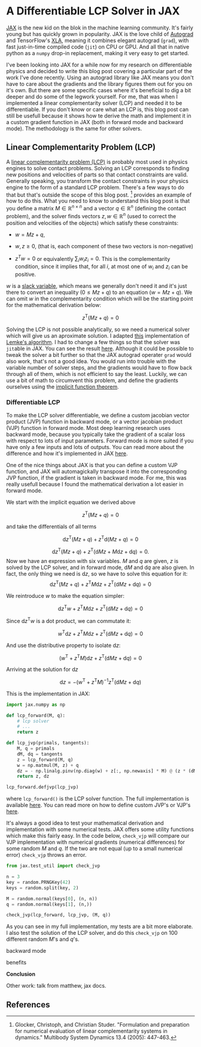 # A Differentiable LCP Solver in JAX

[JAX](https://github.com/google/jax) is the new kid on the blok in the machine learning community.
It's fairly young but has quickly grown in popularity.
JAX is the love child of [Autograd](https://github.com/HIPS/autograd) and TensorFlow's [XLA](https://www.tensorflow.org/xla), meaning it combines elegant autograd (`grad`), with fast just-in-time compiled code (`jit`) on CPU or GPU. And all that in native python as a `numpy` drop-in replacement, making it very easy to get started.

I've been looking into JAX for a while now for my research on differentiable physics and decided to write this blog post covering a particular part of the work I've done recently.
Using an autograd library like JAX means you don't have to care about the gradients and the library figures them out for you on it's own. But there are some specific cases where it's beneficial to dig a bit deeper and do some of the legwork yourself.
For me, that was when I implemented a linear complementarity solver (LCP) and needed it to be differentiable. If you don't know or care what an LCP is, this blog post can still be usefull because it shows how te derive the math and implement it in a custom gradient function in JAX (both in forward mode and backward mode). The methodology is the same for other solvers.

## Linear Complementarity Problem (LCP)

A [linear complementarity problem (LCP)](https://en.wikipedia.org/wiki/Linear_complementarity_problem) is probably most used in physics engines to solve contact problems. Solving an LCP corresponds to finding new positions and velocities of parts so that contact constraints are valid.
Generally speaking, you transform the contact constraints in your physics engine to the form of a standard LCP problem. There's a few ways to do that but that's outside the scope of this blog post. [^lcp] provides an example of how to do this.
What you need to know to understand this blog post is that you define a matrix $M \in \mathbb{R}^{n \times n}$ and a vector $q \in \mathbb{R}^n$ (defining the contact problem), and the solver finds vectors $z, w \in \mathbb{R}^n$ (used to correct the position and velocities of the objects) which satisfy these constraints:

* $w = M z + q,$

* $w, z \geqslant 0,$ (that is, each component of these two vectors is non-negative)

* $z^Tw = 0$ or equivalently $\sum\nolimits_i w_i z_i = 0.$ This is the complementarity condition, since it implies that, for all $i$, at most one of $w_i$ and $z_i$ can be positive.

$w$ is a [slack variable](https://en.wikipedia.org/wiki/Slack_variable), which means we generally don't need it and it's just there to convert an inequality ($0 \leqslant Mz+q$) to an equation ($w = M z + q$). We can omit $w$ in the complementarity condition which will be the starting point for the mathematical derivation below:

$$ z^{\mathrm{T}}(Mz+q) = 0$$

Solving the LCP is not possible analytically, so we need a numerical solver which will give us an aproximate solution. I adapted [this]() implementation of [Lemke's algorithm](). I had to change a few things so that the solver was `jit`able in JAX. You can see the result [here]().
Although it could be possible to tweak the solver a bit further so that the JAX autograd operater `grad` would also work, that's not a good idea. You would run into trouble with the variable number of solver steps, and the gradients would have to flow back through all of them, which is not efficient to say the least.
Luckily, we can use a bit of math to circumvent this problem, and define the gradients ourselves using the [implicit function theorem](https://en.wikipedia.org/wiki/Implicit_function_theorem).

### Differentiable LCP

To make the LCP solver differentiable, we define a custom jacobian vector product (JVP) function in backward mode, or a vector jacobian product (VJP) function in forward mode.
Most deep learning research uses backward mode, because you typically take the gradient of a scalar loss with respect to lots of input parameters. Forward mode is more suited if you have only a few inputs and lots of outputs.
You can read more about the difference and how it's implemented in JAX [here](https://jax.readthedocs.io/en/latest/notebooks/autodiff_cookbook.html).

One of the nice things about JAX is that you can define a custom VJP function, and JAX will automagickally transpose it into the corresponding JVP function, if the gradient is taken in backward mode. For me, this was really usefull because I found the mathematical derivation a lot easier in forward mode.

We start with the implicit equation we derived above

$$z^{\mathrm{T}}(Mz+q) = 0$$

and take the differentials of all terms

$$\mathrm{d}z^{\mathrm{T}}(Mz+q) + z^{\mathrm{T}}\mathrm{d}(Mz+q) = 0$$

$$\mathrm{d}z^{\mathrm{T}}(Mz+q) + z^{\mathrm{T}}(\mathrm{d}M z + M\mathrm{d}z+\mathrm{d}q) = 0 .$$
Now we have an expression with six variables. $M$ and $q$ are given, $z$ is solved by the LCP solver, and in forward mode, $\mathrm{d}M$ and $\mathrm{d}q$ are also given. In fact, the only thing we need is $\mathrm{d}z$, so we have to solve this equation for it:
$$\mathrm{d}z^{\mathrm{T}}(Mz+q) + z^{\mathrm{T}} M\mathrm{d}z + z^{\mathrm{T}}(\mathrm{d}M z+\mathrm{d}q) = 0$$

We reintroduce $w$ to make the equation simpler:

$$\mathrm{d}z^{\mathrm{T}}w + z^{\mathrm{T}} M\mathrm{d}z + z^{\mathrm{T}}(\mathrm{d}M z+\mathrm{d}q) = 0$$

Since $\mathrm{d}z^{\mathrm{T}}w$ is a dot product, we can commutate it:

$$w^{\mathrm{T}} \mathrm{d}z + z^{\mathrm{T}} M\mathrm{d}z + z^{\mathrm{T}}(\mathrm{d}M z+\mathrm{d}q) = 0$$

And use the distributive property to isolate $\mathrm{d}z$:

$$(w^{\mathrm{T}} + z^{\mathrm{T}} M) \mathrm{d}z + z^{\mathrm{T}}(\mathrm{d}M z+\mathrm{d}q) = 0$$

Arriving at the solution for $\mathrm{d}z$

$$\mathrm{d}z = -(w^{\mathrm{T}} + z^{\mathrm{T}} M)^{-1} z^{\mathrm{T}}(\mathrm{d}M z+\mathrm{d}q)$$

This is the implementation in JAX:

```python
import jax.numpy as np

def lcp_forward(M, q):
    # lcp solver
    # ...
    return z

def lcp_jvp(primals, tangents):
    M, q = primals
    dM, dq = tangents
    z = lcp_forward(M, q)
    w = np.matmul(M, z) + q
    dz = - np.linalg.pinv(np.diag(w) + z[:, np.newaxis] * M) @ (z * (dM @ z + dq))
    return z, dz

lcp_forward.defjvp(lcp_jvp)
```

where `lcp_forward()` is the LCP solver function. The full implementation is available [here](...). You can read more on how to define custom JVP's or VJP's [here]().

It's always a good idea to test your mathematical derivation and implementation with some numerical tests. JAX offers some utility functions which make this fairly easy. In the code below, `check_vjp` will compare our VJP implementation with numerical gradients (numerical differences) for some random $M$ and $q$. If the two are not equal (up to a small numerical error) `check_vjp` throws an error.

```python
from jax.test_util import check_jvp

n = 3
key = random.PRNGKey(42)
keys = random.split(key, 2)

M = random.normal(keys[0], (n, n))
q = random.normal(keys[1], (n,))

check_jvp(lcp_forward, lcp_jvp, (M, q))
```

As you can see in my full implementation, my tests are a bit more elaborate. I also test the solution of the LCP solver, and do this `check_vjp` on 100 different random $M$'s and $q$'s.

backward mode

benefits


**Conclusion**

Other work: talk from matthew, jax docs.


## References

[^lcp]: Glocker, Christoph, and Christian Studer. "Formulation and preparation for numerical evaluation of linear complementarity systems in dynamics." Multibody System Dynamics 13.4 (2005): 447-463.